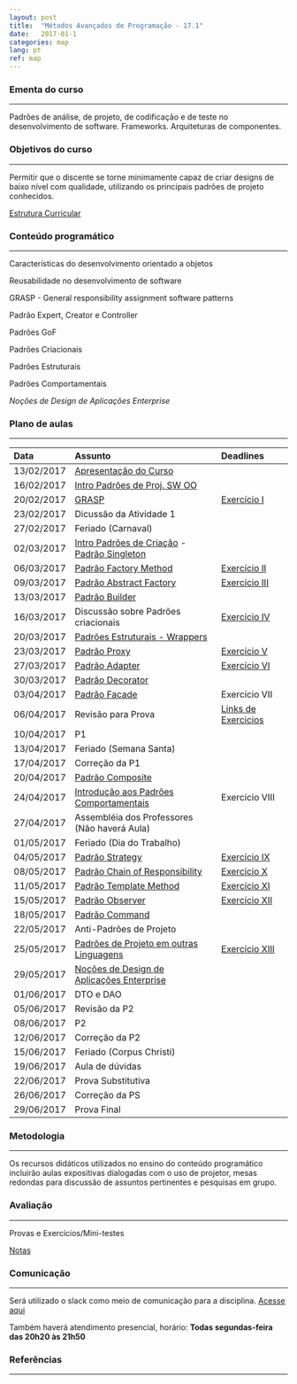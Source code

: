 ```yaml
---
layout: post
title:  "Métodos Avançados de Programação - 17.1"
date:   2017-01-1
categories: map
lang: pt
ref: map
---
```


### Ementa do curso
___

Padrões de análise, de projeto, de codificação e de teste no desenvolvimento de software. Frameworks. Arquiteturas de componentes.

### Objetivos do curso
___

Permitir que o discente se torne minimamente capaz de criar designs de baixo nível com qualidade, utilizando os principais padrões de projeto conhecidos.

[Estrutura Curricular](https://drive.google.com/file/d/0B9oADRpZVGECMmQ4WV83YVlRRGs/view?usp=sharing)

### Conteúdo programático
___

Características do desenvolvimento orientado a objetos

Reusabilidade no desenvolvimento de software

GRASP - General responsibility assignment software patterns

Padrão Expert, Creator e Controller

Padrões GoF

Padrões Criacionais 

Padrões Estruturais

Padrões Comportamentais

_Noções de Design de Aplicações Enterprise_

### Plano de aulas
___

| Data	| Assunto | Deadlines
| :------- | :------ | :------ |
| 13/02/2017 | [Apresentação do Curso](https://docs.google.com/presentation/d/1mOPHxgTf-A9LoSyBTqXDawuYjvLN6OLG_ytMcxBym_w/edit#slide=id.g1cd879af31_0_542)
| 16/02/2017 | [Intro Padrões de Proj. SW OO](https://docs.google.com/presentation/d/13WPIixGznyko2lYZDl54ltgzTWyRVW7U-LRAZEEmX74/preview?slide=id.p)
| 20/02/2017 |[GRASP](https://docs.google.com/presentation/d/1E0U-IXt7-KPCndPUqKGZ44LF1B3SJlKOCCjmnYLHH6s/preview) | [Exercício I](http://www.dsc.ufcg.edu.br/~jacques/cursos/map/html/auto.htm)
| 23/02/2017 | Dicussão da Atividade 1 
| 27/02/2017 | Feriado (Carnaval)
| 02/03/2017 | [Intro Padrões de Criação](https://docs.google.com/presentation/d/1puvG2ExPgBdSdiQ8nNP7L5058Wm8cYV-JUQkP05nCHg/preview?slide=id.p) - [Padrão Singleton](https://docs.google.com/presentation/d/1aBYsCEikyoo6cHU040ZAmHhUt21YL0qpuXFXS0xJGeo/preview)
| 06/03/2017 | [Padrão Factory Method](https://docs.google.com/presentation/d/1LP7U-3RkJzVV377RtkEFnvNHQKBsT2bECqPYAmcc4fA/preview) | [Exercício II](https://github.com/brunojdo/courses/blob/master/map/src/com/danielfireman/courses/map/singleton/Exercicio.java)
| 09/03/2017 | [Padrão Abstract Factory](https://docs.google.com/presentation/d/124y2J-xrB_par7WPBgvnGeV7_zWLN9kGfYWI9bnlqS4/preview) | [Exercício III](https://docs.google.com/presentation/d/124y2J-xrB_par7WPBgvnGeV7_zWLN9kGfYWI9bnlqS4/edit#slide=id.g2118828481_0_36)
| 13/03/2017 | [Padrão Builder](https://docs.google.com/presentation/d/1544QiRITl1-O3GGR_sx-7ZmPHxlba8qcfnGA1Oyt_50/preview?slide=id.p) 
| 16/03/2017 | Discussão sobre Padrões criacionais | [Exercício IV](https://github.com/brunojdo/ds/blob/master/factoryMethod/DependentPizzaStore.java)
| 20/03/2017 | [Padrões Estruturais - Wrappers](https://docs.google.com/presentation/d/1hHc56ps92uCgnPv76x8qcfzJ6qkVK87N6PqgOUGrWzs/preview)
| 23/03/2017 | [Padrão Proxy](https://docs.google.com/presentation/d/1Pz9EfAD0xB96nZ0x6ELp0nkl3DoLdrNAYxAkZgqy7ss/preview) | [Exercício V](https://docs.google.com/presentation/d/1Pz9EfAD0xB96nZ0x6ELp0nkl3DoLdrNAYxAkZgqy7ss/preview#slide=id.g1d3eb963e1_0_68)
| 27/03/2017 | [Padrão Adapter](https://docs.google.com/presentation/d/1KV8Z-aEdB_6vnwCh5N-KDf5MfCJvghP_eKbmBTwbdrM/preview) | [Exercício VI](https://docs.google.com/presentation/d/1KV8Z-aEdB_6vnwCh5N-KDf5MfCJvghP_eKbmBTwbdrM/preview?slide=id.g1da6e32097_0_25)
| 30/03/2017 | [Padrão Decorator](https://docs.google.com/presentation/d/16DgbgEJ9nK_2awe7z6xbbgC0cKRMNfh0E7UgRlu9pHQ/preview)
| 03/04/2017 | [Padrão Facade](https://docs.google.com/a/diasbruno.com/presentation/d/1KAkneYlpUXz3GkERBVjKg1TTOv2FEGxMLtQbVSGsZSo/preview) | Exercício VII
| 06/04/2017 | Revisão para Prova | [Links de Exercicios](https://docs.google.com/document/d/1C_Du_AtW-BxDx-3vqrsgHGLWi3pSAiWkwihHzvNi2yU/preview)
| 10/04/2017 | P1
| 13/04/2017 | Feriado (Semana Santa)
| 17/04/2017 | Correção da P1
| 20/04/2017 | [Padrão Composite](https://docs.google.com/presentation/d/1YxnvwLx62QPFVa3OOPTRvaJy6bj8nQSEUqQeNL2I-PQ/preview)
| 24/04/2017 | [Introdução aos Padrões Comportamentais](https://docs.google.com/presentation/d/1BNVv7-2yBeI7RUTQCMRMZ4RSsCx1_pUANlLBk9acW80/preview) | Exercício VIII
| 27/04/2017 | Assembléia dos Professores (Não haverá Aula)
| 01/05/2017 | Feriado (Dia do Trabalho)
| 04/05/2017 | [Padrão Strategy](https://docs.google.com/presentation/d/1Ec3mRcubMe-FOhq5mwbur45qA50JOSA42KVgS0N5sGg/preview?slide=id.p) | [Exercício IX](https://docs.google.com/presentation/d/1Ec3mRcubMe-FOhq5mwbur45qA50JOSA42KVgS0N5sGg/edit?slide=id.p#slide=id.g221df784ff_0_74)
| 08/05/2017 | [Padrão Chain of Responsibility](https://docs.google.com/presentation/d/1WvF15XKtMGT_yyeyMg9R9KpHTao1VukYmWNMoo5hNbI/preview) | [Exercício X](https://docs.google.com/presentation/d/1WvF15XKtMGT_yyeyMg9R9KpHTao1VukYmWNMoo5hNbI/edit?slide=id.p#slide=id.g2230723bec_0_15)
| 11/05/2017 | [Padrão Template Method](https://docs.google.com/presentation/d/1elsV0ezsaVbZv-i3FYF5mNOWr1x2BpNS8pHZYPLBttU/preview) | [Exercício XI](https://docs.google.com/presentation/d/1elsV0ezsaVbZv-i3FYF5mNOWr1x2BpNS8pHZYPLBttU/edit#slide=id.g22300be208_0_47)
| 15/05/2017 | [Padrão Observer](https://docs.google.com/presentation/d/1b1byFVVayhgNHBfnRNVUlAJCGChcW6PkZ6xXncGjQ_U/preview) | [Exercício XII](https://docs.google.com/presentation/d/1b1byFVVayhgNHBfnRNVUlAJCGChcW6PkZ6xXncGjQ_U/preview#slide=id.g22300be208_0_47)
| 18/05/2017 | [Padrão Command](https://docs.google.com/presentation/d/1u1PyLzY9FuuFjm_UrGpq1k1WSwZDF3WWT4pjcGcuEF8/preview)
| 22/05/2017 | Anti-Padrões de Projeto
| 25/05/2017 | [Padrões de Projeto em outras Linguagens](https://docs.google.com/presentation/d/1E9r3TS6AFXul0kh7f9_ew4BeBQKxwo_WxCJPlDRzeIQ/preview) | [Exercício XIII](https://docs.google.com/document/d/1_UjPi_h6IuWiGuz8uTBep4LUJE5QPC2ZNQwef9Fr8R4/preview)
| 29/05/2017 | [Noções de Design de Aplicações Enterprise](https://docs.google.com/presentation/d/16uQbjlaPH4mcOyo3UZ6jOUi-8fF6FjcttbTSV5jgZu4/preview)
| 01/06/2017 | DTO e DAO
| 05/06/2017 | Revisão da P2
| 08/06/2017 | P2
| 12/06/2017 | Correção da P2
| 15/06/2017 | Feriado (Corpus Christi)
| 19/06/2017 | Aula de dúvidas
| 22/06/2017 | Prova Substitutiva
| 26/06/2017 | Correção da PS
| 29/06/2017 | Prova Final


### Metodologia
___
Os recursos didáticos utilizados no ensino do conteúdo programático incluirão aulas expositivas dialogadas com o uso de projetor, mesas redondas para discussão de assuntos pertinentes e pesquisas em grupo.

### Avaliação
___
Provas e Exercícios/Mini-testes

[Notas](https://docs.google.com/spreadsheets/d/1LSGXS7hxzQK_5fHpYqRZcOVVjCq_bn69RTGO_NnOpww/edit#gid=0)

### Comunicação
___
Será utilizado o slack como meio de comunicação para a disciplina. [Acesse aqui](https://map20171.slack.com/messages)

Também haverá atendimento presencial, horário: **Todas segundas-feira das 20h20 às 21h50**

### Referências
___
